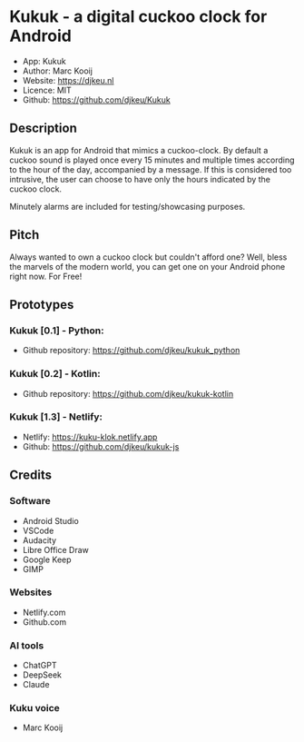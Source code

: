 # Kukuk - a digital cuckoo clock for Android
- App: Kukuk
- Author: Marc Kooij
- Website: https://djkeu.nl
- Licence: MIT
- Github: https://github.com/djkeu/Kukuk

## Description
Kukuk is an app for Android that mimics a cuckoo-clock. By default a cuckoo sound is played once every 15 minutes and multiple times according to the hour of the day, accompanied by a message. If this is considered too intrusive, the user can choose to have only the hours indicated by the cuckoo clock.

Minutely alarms are included for testing/showcasing purposes.

## Pitch
Always wanted to own a cuckoo clock but couldn't afford one?
Well, bless the marvels of the modern world, you can get one on your Android phone right now. For Free!

## Prototypes
### Kukuk [0.1] - Python:
- Github repository: https://github.com/djkeu/kukuk_python

### Kukuk [0.2] - Kotlin:
- Github repository: https://github.com/djkeu/kukuk-kotlin

### Kukuk [1.3] - Netlify:
- Netlify: https://kuku-klok.netlify.app
- Github: https://github.com/djkeu/kukuk-js

## Credits
### Software
- Android Studio
- VSCode
- Audacity
- Libre Office Draw
- Google Keep
- GIMP

### Websites
- Netlify.com
- Github.com

### AI tools
- ChatGPT
- DeepSeek
- Claude

### Kuku voice
- Marc Kooij
